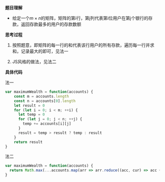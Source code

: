 **题目理解**

- 给定一个$m\times n$的矩阵，矩阵的第i行，第j列代表第i位用户在第j个银行的存款，返回存款最多的用户的存款数额

**思考过程**

1. 按照题意，即矩阵的每一行的和代表该行用户的所有存款，遍历每一行并求和，记录最大的即可，见法一

2. JS风格的做法，见法二

**具体代码**

法一
```javascript
var maximumWealth = function(accounts) {
    const m = accounts.length
    const n = accounts[0].length 
    let result = 0
    for (let i = 0; i < m; ++i) {
      let temp = 0
      for (let j = 0; j < n; ++j) {
        temp += accounts[i][j]
      }
      result = temp > result ? temp : result
    }
    return result
}
```

法二
```javascript
var maximumWealth = function(accounts) {
  return Math.max(...accounts.map(arr => arr.reduce((acc, cur) => acc + cur)))
}
```